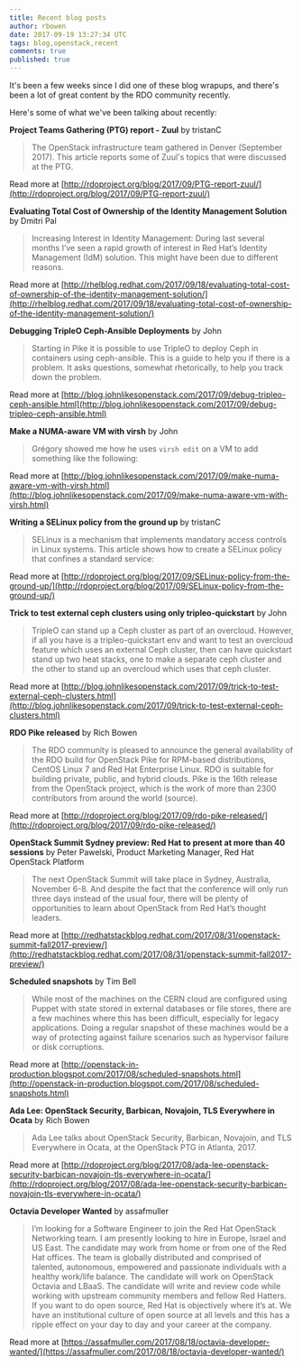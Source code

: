 ```yaml
---
title: Recent blog posts
author: rbowen
date: 2017-09-19 13:27:34 UTC
tags: blog,openstack,recent
comments: true
published: true
---
```


It's been a few weeks since I did one of these blog wrapups, and there's been a lot of great content by the RDO community recently.

Here's some of what we've been talking about recently:

**Project Teams Gathering (PTG) report - Zuul** by tristanC

> The OpenStack infrastructure team gathered in Denver (September 2017).  This article reports some of Zuul's topics that were discussed at the PTG.

Read more at [http://rdoproject.org/blog/2017/09/PTG-report-zuul/](http://rdoproject.org/blog/2017/09/PTG-report-zuul/)


**Evaluating Total Cost of Ownership of the Identity Management Solution** by Dmitri Pal

>  Increasing Interest in Identity Management: During last several months I’ve seen a rapid growth of interest in Red Hat’s Identity Management (IdM) solution. This might have been due to different reasons.   

Read more at [http://rhelblog.redhat.com/2017/09/18/evaluating-total-cost-of-ownership-of-the-identity-management-solution/](http://rhelblog.redhat.com/2017/09/18/evaluating-total-cost-of-ownership-of-the-identity-management-solution/)


**Debugging TripleO Ceph-Ansible Deployments** by John

> Starting in Pike it is possible to use TripleO to deploy Ceph in containers using ceph-ansible. This is a guide to help you if there is a problem. It asks questions, somewhat rhetorically, to help you track down the problem. 

Read more at [http://blog.johnlikesopenstack.com/2017/09/debug-tripleo-ceph-ansible.html](http://blog.johnlikesopenstack.com/2017/09/debug-tripleo-ceph-ansible.html)


**Make a NUMA-aware VM with virsh** by John

> Grégory showed me how he uses `virsh edit` on a VM to add something like the following:

Read more at [http://blog.johnlikesopenstack.com/2017/09/make-numa-aware-vm-with-virsh.html](http://blog.johnlikesopenstack.com/2017/09/make-numa-aware-vm-with-virsh.html)


**Writing a SELinux policy from the ground up** by tristanC

> SELinux is a mechanism that implements mandatory access controls in Linux systems.  This article shows how to create a SELinux policy that confines a standard service:

Read more at [http://rdoproject.org/blog/2017/09/SELinux-policy-from-the-ground-up/](http://rdoproject.org/blog/2017/09/SELinux-policy-from-the-ground-up/)


**Trick to test external ceph clusters using only tripleo-quickstart** by John

> TripleO can stand up a Ceph cluster as part of an overcloud. However, if all you have  is a tripleo-quickstart env and want to test an overcloud feature which uses an external Ceph cluster, then  can have quickstart stand up two heat stacks, one to make a separate ceph  cluster and the other to stand up an overcloud which uses that ceph cluster.  

Read more at [http://blog.johnlikesopenstack.com/2017/09/trick-to-test-external-ceph-clusters.html](http://blog.johnlikesopenstack.com/2017/09/trick-to-test-external-ceph-clusters.html)


**RDO Pike released** by Rich Bowen

> The RDO community is pleased to announce the general availability of the RDO build for OpenStack Pike for RPM-based distributions, CentOS Linux 7 and Red Hat Enterprise Linux.  RDO is suitable for building private, public, and hybrid clouds. Pike is the 16th release from the OpenStack project, which is the work of more than 2300 contributors from around the world (source).

Read more at [http://rdoproject.org/blog/2017/09/rdo-pike-released/](http://rdoproject.org/blog/2017/09/rdo-pike-released/)



**OpenStack Summit Sydney preview: Red Hat to present at more than 40 sessions** by Peter Pawelski, Product Marketing Manager, Red Hat OpenStack Platform

> The next OpenStack Summit will take place in Sydney, Australia, November 6-8. And despite the fact that the conference will only run three days instead of the usual four, there will be plenty of opportunities to learn about OpenStack from Red Hat’s thought leaders.   

Read more at [http://redhatstackblog.redhat.com/2017/08/31/openstack-summit-fall2017-preview/](http://redhatstackblog.redhat.com/2017/08/31/openstack-summit-fall2017-preview/)


**Scheduled snapshots** by Tim Bell

> While most of the machines on the CERN cloud are configured using Puppet with state stored in external databases or file stores, there are a few machines where this has been difficult, especially for legacy applications. Doing a regular snapshot of these machines would be a way of protecting against failure scenarios such as hypervisor failure or disk corruptions.

Read more at [http://openstack-in-production.blogspot.com/2017/08/scheduled-snapshots.html](http://openstack-in-production.blogspot.com/2017/08/scheduled-snapshots.html)


**Ada Lee: OpenStack Security, Barbican, Novajoin, TLS Everywhere in Ocata** by Rich Bowen

> Ada Lee talks about OpenStack Security, Barbican, Novajoin, and TLS Everywhere in Ocata, at the OpenStack PTG in Atlanta, 2017.

Read more at [http://rdoproject.org/blog/2017/08/ada-lee-openstack-security-barbican-novajoin-tls-everywhere-in-ocata/](http://rdoproject.org/blog/2017/08/ada-lee-openstack-security-barbican-novajoin-tls-everywhere-in-ocata/)


**Octavia Developer Wanted** by assafmuller

> I’m looking for a Software Engineer to join the Red Hat OpenStack Networking team. I am presently looking to hire in Europe, Israel and US East. The candidate may work from home or from one of the Red Hat offices. The team is globally distributed and comprised of talented, autonomous, empowered and passionate individuals with a healthy work/life balance. The candidate will work on OpenStack Octavia and LBaaS. The candidate will write and review code while working with upstream community members and fellow Red Hatters. If you want to do open source, Red Hat is objectively where it’s at. We have an institutional culture of open source at all levels and this has a ripple effect on your day to day and your career at the company.

Read more at [https://assafmuller.com/2017/08/18/octavia-developer-wanted/](https://assafmuller.com/2017/08/18/octavia-developer-wanted/)